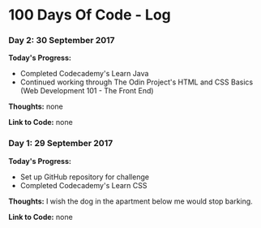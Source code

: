 # 100 Days Of Code - Log

### Day 2: 30 September 2017

**Today's Progress:**

* Completed Codecademy's Learn Java
* Continued working through The Odin Project's HTML and CSS Basics (Web Development 101 - The Front End)

**Thoughts:** none

**Link to Code:** none

### Day 1: 29 September 2017

**Today's Progress:** 

* Set up GitHub repository for challenge
* Completed Codecademy's Learn CSS

**Thoughts:** I wish the dog in the apartment below me would stop barking.

**Link to Code:** none

